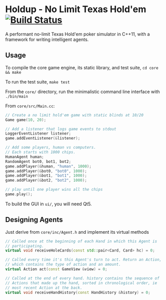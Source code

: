 # Holdup - No Limit Texas Hold'em [![Build Status](https://travis-ci.org/Brunope/Holdup.svg?branch=master)](https://travis-ci.org/Brunope/Holdup)
A performant no-limit Texas Hold'em poker simulator in C++11, with a framework for writing intelligent agents.

## Usage
To compile the core game engine, its static library, and test suite, `cd core && make`

To run the test suite, `make test`

From the `core/` directory, run the minimalistic command line interface with `./bin/main`


From `core/src/Main.cc`:


```cpp
// Create a no limit hold'em game with static blinds at 10/20
Game game(10, 20);

// Add a listener that logs game events to stdout
LoggerEventListener listener;
game.addEventListener(&listener);

// Add some players, human vs computers.
// Each starts with 1000 chips.
HumanAgent human;
RandomAgent bot0, bot1, bot2;
game.addPlayer(&human, "human", 1000);
game.addPlayer(&bot0, "bot0", 1000);
game.addPlayer(&bot1, "bot1", 1000);
game.addPlayer(&bot2, "bot2", 1000);

// play until one player wins all the chips
game.play();
```

To build the GUI in `ui/`, you will need Qt5.

## Designing Agents
Just derive from `core/inc/Agent.h` and implement its virtual methods
```cpp
// Called once at the beginning of each Hand in which this Agent is
// participating.
virtual void receiveHoleCards(const std::pair<Card, Card> hc) = 0;

// Called every time it's this Agent's turn to act. Return an Action,
// which contains the type of action and an amount.
virtual Action act(const GameView &view) = 0;

// Called at the end of every hand. history contains the sequence of
// Actions that made up the hand, sorted in chronological order, ie
// most recent Action at the back. 
virtual void receiveHandHistory(const HandHistory &history) = 0;
```
